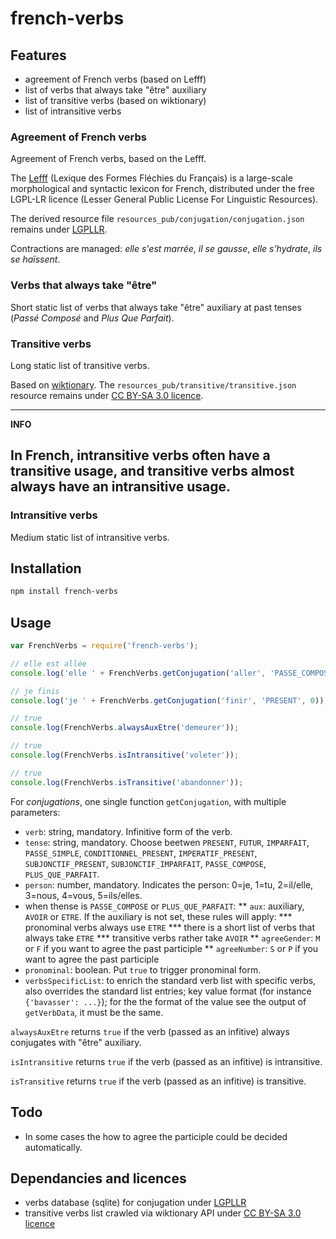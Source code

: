 # french-verbs

## Features

* agreement of French verbs (based on Lefff)
* list of verbs that always take "être" auxiliary
* list of transitive verbs (based on wiktionary)
* list of intransitive verbs


### Agreement of French verbs

Agreement of French verbs, based on the Lefff.

The [Lefff](http://pauillac.inria.fr/~sagot/index.html#lefff) (Lexique des Formes Fléchies du Français) is a large-scale morphological and syntactic lexicon for French, distributed under the free LGPL-LR licence (Lesser General Public License For Linguistic Resources).

The derived resource file `resources_pub/conjugation/conjugation.json` remains under [LGPLLR](http://www.labri.fr/perso/clement/lefff/licence-LGPLLR.html).

Contractions are managed: _elle s'est marrée_, _il se gausse_, _elle s'hydrate_, _ils se haïssent_.

### Verbs that always take "être"

Short static list of verbs that always take "être" auxiliary at past tenses (_Passé Composé_ and _Plus Que Parfait_).

### Transitive verbs

Long static list of transitive verbs.

Based on [wiktionary](https://fr.wiktionary.org/wiki/Cat%C3%A9gorie:Verbes_transitifs_en_fran%C3%A7ais).
The `resources_pub/transitive/transitive.json` resource remains under [CC BY-SA 3.0 licence](https://creativecommons.org/licenses/by-sa/3.0/deed.fr).

---
**INFO**

In French, intransitive verbs often have a transitive usage, and transitive verbs almost always have an intransitive usage.
---


### Intransitive verbs

Medium static list of intransitive verbs.


## Installation 
```sh
npm install french-verbs
```

## Usage

```javascript
var FrenchVerbs = require('french-verbs');

// elle est allée
console.log('elle ' + FrenchVerbs.getConjugation('aller', 'PASSE_COMPOSE', 2, 'ETRE', 'F'));

// je finis
console.log('je ' + FrenchVerbs.getConjugation('finir', 'PRESENT', 0));

// true
console.log(FrenchVerbs.alwaysAuxEtre('demeurer'));

// true
console.log(FrenchVerbs.isIntransitive('voleter'));

// true
console.log(FrenchVerbs.isTransitive('abandonner'));
```

For *conjugations*, one single function `getConjugation`, with multiple parameters:

* `verb`: string, mandatory. Infinitive form of the verb.
* `tense`: string, mandatory. Choose beetwen `PRESENT`, `FUTUR`, `IMPARFAIT`, `PASSE_SIMPLE`, `CONDITIONNEL_PRESENT`, `IMPERATIF_PRESENT`, `SUBJONCTIF_PRESENT`, `SUBJONCTIF_IMPARFAIT`, `PASSE_COMPOSE`, `PLUS_QUE_PARFAIT`.
* `person`: number, mandatory. Indicates the person: 0=je, 1=tu, 2=il/elle, 3=nous, 4=vous, 5=ils/elles.
* when thense is `PASSE_COMPOSE` or `PLUS_QUE_PARFAIT`:
** `aux`: auxiliary, `AVOIR` or `ETRE`. If the auxiliary is not set, these rules will apply:
*** pronominal verbs always use `ETRE`
*** there is a short list of verbs that always take `ETRE`
*** transitive verbs rather take `AVOIR`
** `agreeGender`: `M` or `F` if you want to agree the past participle
** `agreeNumber`: `S` or `P` if you want to agree the past participle
* `pronominal`: boolean. Put `true` to trigger pronominal form.
* `verbsSpecificList`: to enrich the standard verb list with specific verbs, also overrides the standard list entries; key value format (for instance `{'bavasser': ...}`); for the the format of the value see the output of `getVerbData`, it must be the same.


`alwaysAuxEtre` returns `true` if the verb (passed as an infitive) always conjugates with "être" auxiliary.

`isIntransitive` returns `true` if the verb (passed as an infitive) is intransitive.

`isTransitive` returns `true` if the verb (passed as an infitive) is transitive.


## Todo

* In some cases the how to agree the participle could be decided automatically.


## Dependancies and licences

* verbs database (sqlite) for conjugation under [LGPLLR](http://www.labri.fr/perso/clement/lefff/licence-LGPLLR.html)
* transitive verbs list crawled via wiktionary API under [CC BY-SA 3.0 licence](https://creativecommons.org/licenses/by-sa/3.0/deed.fr)

